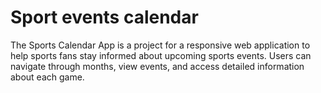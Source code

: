 # Sport events calendar

The Sports Calendar App is a project for a responsive web application to help sports fans stay informed about upcoming sports events. Users can navigate through months, view events, and access detailed information about each game.
